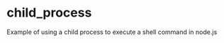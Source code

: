 child_process
=============

Example of using a child process to execute a shell command in node.js
